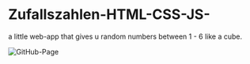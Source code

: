 # Zufallszahlen-HTML-CSS-JS-
a little web-app that gives u random numbers between 1 - 6 like a cube.

![GitHub-Page](https://jonaswolfram.github.io/Zufallszahlen/)
